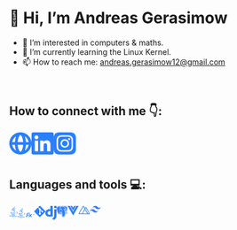 # 👋 Hi, I’m Andreas Gerasimow
- 👀 I’m interested in computers & maths.
- 🌱 I’m currently learning the Linux Kernel.
- 📫 How to reach me: andreas.gerasimow12@gmail.com

</br>

## How to connect with me 👇:
[<img align="left" alt="andreasgera.de" width="40px" src="https://raw.githubusercontent.com/dev-andreas/dev-andreas/main/globe-alt.svg" />][website]
[<img align="left" alt="Andreas Gerasimow on LinkedIn" width="40px" src="https://raw.githubusercontent.com/dev-andreas/dev-andreas/main/linkedin.svg" />][linkedin]
[<img align="left" alt="Andreas Gerasimow on Instagram" width="40px" src="https://raw.githubusercontent.com/dev-andreas/dev-andreas/main/instagram.svg" />][instagram]

[website]: https://andreasgera.de
[instagram]: https://www.instagram.com/real_gera_/
[linkedin]: https://www.linkedin.com/in/andreas-gerasimow-341a551b2/

</br>
</br>
</br>

## Languages and tools 💻:
<img align="left" alt="Java" height="20px" src="https://raw.githubusercontent.com/dev-andreas/dev-andreas/main/java.svg" />
<img align="left" alt="JavaFX" height="30px" src="https://raw.githubusercontent.com/dev-andreas/dev-andreas/main/jfx.svg" />
<img align="left" alt="Git" width="20px" src="https://raw.githubusercontent.com/dev-andreas/dev-andreas/main/git.svg" />
<img align="left" alt="Django" width="20px" src="https://raw.githubusercontent.com/dev-andreas/dev-andreas/main/django.svg" />
<img align="left" alt="PostgreSQL" width="20px" src="https://raw.githubusercontent.com/dev-andreas/dev-andreas/main/pgsql.svg" />
<img align="left" alt="Vue.js" width="20px" src="https://raw.githubusercontent.com/dev-andreas/dev-andreas/main/vue.svg" />
<img align="left" alt="Nuxt.js" width="20px" src="https://raw.githubusercontent.com/dev-andreas/dev-andreas/main/nuxt.svg" />
<img align="left" alt="TailwindCSS" width="20px" src="https://raw.githubusercontent.com/dev-andreas/dev-andreas/main/tailwindcss.svg" />
<!---
dev-andreas/dev-andreas is a ✨ special ✨ repository because its `README.md` (this file) appears on your GitHub profile.
You can click the Preview link to take a look at your changes.
--->
